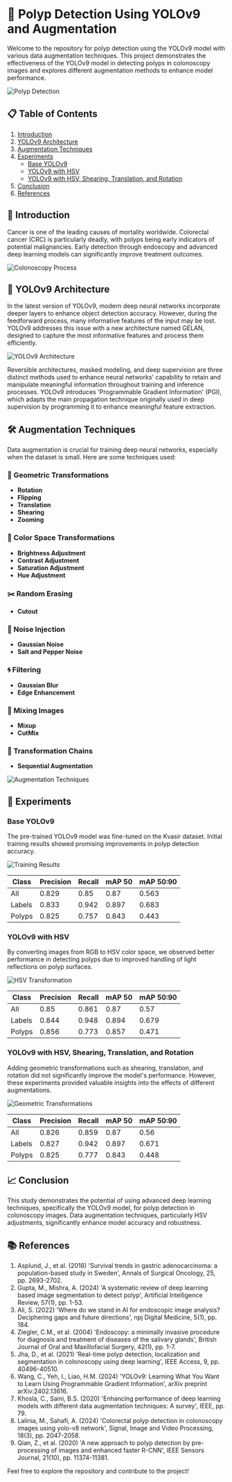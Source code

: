 # 🎯 Polyp Detection Using YOLOv9 and Augmentation

Welcome to the repository for polyp detection using the YOLOv9 model with various data augmentation techniques. This project demonstrates the effectiveness of the YOLOv9 model in detecting polyps in colonoscopy images and explores different augmentation methods to enhance model performance.

![Polyp Detection](https://raw.githubusercontent.com/your-repository/path/to/image_page1_0.png)

## 📋 Table of Contents
1. [Introduction](#introduction)
2. [YOLOv9 Architecture](#yolov9-architecture)
3. [Augmentation Techniques](#augmentation-techniques)
4. [Experiments](#experiments)
   - [Base YOLOv9](#base-yolov9)
   - [YOLOv9 with HSV](#yolov9-with-hsv)
   - [YOLOv9 with HSV, Shearing, Translation, and Rotation](#yolov9-with-hsv-shearing-translation-and-rotation)
5. [Conclusion](#conclusion)
6. [References](#references)

## 🌟 Introduction

Cancer is one of the leading causes of mortality worldwide. Colorectal cancer (CRC) is particularly deadly, with polyps being early indicators of potential malignancies. Early detection through endoscopy and advanced deep learning models can significantly improve treatment outcomes.

![Colonoscopy Process](https://raw.githubusercontent.com/your-repository/path/to/image_page3_0.png)

## 🧠 YOLOv9 Architecture

In the latest version of YOLOv9, modern deep neural networks incorporate deeper layers to enhance object detection accuracy. However, during the feedforward process, many informative features of the input may be lost. YOLOv9 addresses this issue with a new architecture named GELAN, designed to capture the most informative features and process them efficiently.

![YOLOv9 Architecture](https://raw.githubusercontent.com/your-repository/path/to/image_page5_0.png)

Reversible architectures, masked modeling, and deep supervision are three distinct methods used to enhance neural networks' capability to retain and manipulate meaningful information throughout training and inference processes. YOLOv9 introduces 'Programmable Gradient Information' (PGI), which adapts the main propagation technique originally used in deep supervision by programming it to enhance meaningful feature extraction.

## 🛠 Augmentation Techniques

Data augmentation is crucial for training deep neural networks, especially when the dataset is small. Here are some techniques used:

### 🔄 Geometric Transformations
- **Rotation**
- **Flipping**
- **Translation**
- **Shearing**
- **Zooming**

### 🎨 Color Space Transformations
- **Brightness Adjustment**
- **Contrast Adjustment**
- **Saturation Adjustment**
- **Hue Adjustment**

### ✂️ Random Erasing
- **Cutout**

### 📶 Noise Injection
- **Gaussian Noise**
- **Salt and Pepper Noise**

### 🌀 Filtering
- **Gaussian Blur**
- **Edge Enhancement**

### 🔀 Mixing Images
- **Mixup**
- **CutMix**

### 🔗 Transformation Chains
- **Sequential Augmentation**

![Augmentation Techniques](https://raw.githubusercontent.com/your-repository/path/to/image_page11_0.png)

## 🔬 Experiments

### Base YOLOv9

The pre-trained YOLOv9 model was fine-tuned on the Kvasir dataset. Initial training results showed promising improvements in polyp detection accuracy.

![Training Results](https://raw.githubusercontent.com/your-repository/path/to/image_page12_0.png)

| Class  | Precision | Recall | mAP 50 | mAP 50:90 |
|--------|-----------|--------|--------|-----------|
| All    | 0.829     | 0.85   | 0.87   | 0.563     |
| Labels | 0.833     | 0.942  | 0.897  | 0.683     |
| Polyps | 0.825     | 0.757  | 0.843  | 0.443     |

### YOLOv9 with HSV

By converting images from RGB to HSV color space, we observed better performance in detecting polyps due to improved handling of light reflections on polyp surfaces.

![HSV Transformation](https://raw.githubusercontent.com/your-repository/path/to/image_page13_0.png)

| Class  | Precision | Recall | mAP 50 | mAP 50:90 |
|--------|-----------|--------|--------|-----------|
| All    | 0.85      | 0.861  | 0.87   | 0.57      |
| Labels | 0.844     | 0.948  | 0.894  | 0.679     |
| Polyps | 0.856     | 0.773  | 0.857  | 0.471     |

### YOLOv9 with HSV, Shearing, Translation, and Rotation

Adding geometric transformations such as shearing, translation, and rotation did not significantly improve the model's performance. However, these experiments provided valuable insights into the effects of different augmentations.

![Geometric Transformations](https://raw.githubusercontent.com/your-repository/path/to/image_page14_0.png)

| Class  | Precision | Recall | mAP 50 | mAP 50:90 |
|--------|-----------|--------|--------|-----------|
| All    | 0.826     | 0.859  | 0.87   | 0.56      |
| Labels | 0.827     | 0.942  | 0.897  | 0.671     |
| Polyps | 0.825     | 0.777  | 0.843  | 0.448     |

## 📈 Conclusion

This study demonstrates the potential of using advanced deep learning techniques, specifically the YOLOv9 model, for polyp detection in colonoscopy images. Data augmentation techniques, particularly HSV adjustments, significantly enhance model accuracy and robustness.

## 📚 References

1. Asplund, J., et al. (2018) 'Survival trends in gastric adenocarcinoma: a population-based study in Sweden', Annals of Surgical Oncology, 25, pp. 2693-2702.
2. Gupta, M., Mishra, A. (2024) 'A systematic review of deep learning based image segmentation to detect polyp', Artificial Intelligence Review, 57(1), pp. 1-53.
3. Ali, S. (2022) 'Where do we stand in AI for endoscopic image analysis? Deciphering gaps and future directions', npj Digital Medicine, 5(1), pp. 184.
4. Ziegler, C.M., et al. (2004) 'Endoscopy: a minimally invasive procedure for diagnosis and treatment of diseases of the salivary glands', British Journal of Oral and Maxillofacial Surgery, 42(1), pp. 1-7.
5. Jha, D., et al. (2021) 'Real-time polyp detection, localization and segmentation in colonoscopy using deep learning', IEEE Access, 9, pp. 40496-40510.
6. Wang, C., Yeh, I., Liao, H.M. (2024) 'YOLOv9: Learning What You Want to Learn Using Programmable Gradient Information', arXiv preprint arXiv:2402.13616.
7. Khosla, C., Saini, B.S. (2020) 'Enhancing performance of deep learning models with different data augmentation techniques: A survey', IEEE, pp. 79.
8. Lalinia, M., Sahafi, A. (2024) 'Colorectal polyp detection in colonoscopy images using yolo-v8 network', Signal, Image and Video Processing, 18(3), pp. 2047-2058.
9. Qian, Z., et al. (2020) 'A new approach to polyp detection by pre-processing of images and enhanced faster R-CNN', IEEE Sensors Journal, 21(10), pp. 11374-11381.

Feel free to explore the repository and contribute to the project!
